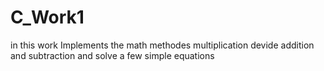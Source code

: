 # C_Work1
in this work Implements the math methodes multiplication devide addition and subtraction and solve a few simple equations

